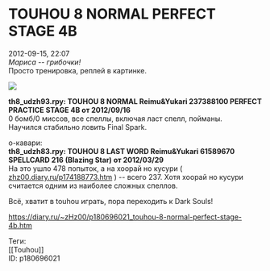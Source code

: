 TOUHOU 8 NORMAL PERFECT STAGE 4B
=================================

   
 2012-09-15, 22:07   
   *Мариса -- грибочки!*    
 Просто тренировка, реплей в картинке.   
   
   [![](http://s010.radikal.ru/i312/1209/96/a9df7f4f3328.png)](https://www.pixiv.net/member_illust.php?mode=medium&illust_id=30096029)     
   
  **th8\_udzh93.rpy: TOUHOU 8 NORMAL Reimu&Yukari 237388100 PERFECT PRACTICE STAGE 4B от 2012/09/16**    
 0 бомб/0 миссов, все спеллы, включая ласт спелл, пойманы.   
 Научился стабильно ловить Final Spark.   
   
 о-кавари:   
  **th8\_udzh83.rpy: TOUHOU 8 LAST WORD Reimu&Yukari 61589670 SPELLCARD 216 (Blazing Star) от 2012/03/29**    
 На это ушло 478 попыток, а на хоорай но кусури (  [zhz00.diary.ru/p174188773.htm](TOUHOU%208%20SPECIAL[0])  ) -- всего 237. Хотя хоорай но кусури считается одним из наиболее сложных спеллов.   
   
 Всё, хватит в touhou играть, пора переходить к Dark Souls!   
    
 <https://diary.ru/~zHz00/p180696021_touhou-8-normal-perfect-stage-4b.htm>   
   
 Теги:   
 [[Touhou]]   
 ID: p180696021